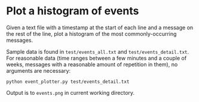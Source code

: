 # Plot a histogram of events

Given a text file with a timestamp at the start of each line and a message on the rest of the line, plot a histogram of the most commonly-occurring messages.

Sample data is found in `test/events_all.txt` and `test/events_detail.txt`. For reasonable data (time ranges between a few minutes and a couple of weeks, messages with a reasonable amount of repetition in them), no arguments are necessary:
```
python event_plotter.py test/events_detail.txt
```
Output is to `events.png` in current working directory.
